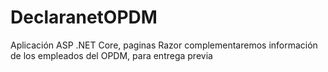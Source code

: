 # DeclaranetOPDM
Aplicación ASP .NET Core, paginas Razor complementaremos información de los empleados del OPDM, para entrega previa
